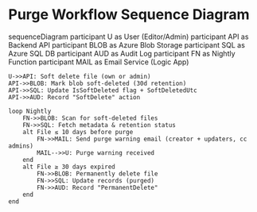 # Purge Workflow Sequence Diagram

sequenceDiagram
    participant U as User (Editor/Admin)
    participant API as Backend API
    participant BLOB as Azure Blob Storage
    participant SQL as Azure SQL DB
    participant AUD as Audit Log
    participant FN as Nightly Function
    participant MAIL as Email Service (Logic App)

    U->>API: Soft delete file (own or admin)
    API->>BLOB: Mark blob soft-deleted (30d retention)
    API->>SQL: Update IsSoftDeleted flag + SoftDeletedUtc
    API->>AUD: Record "SoftDelete" action

    loop Nightly
        FN->>BLOB: Scan for soft-deleted files
        FN->>SQL: Fetch metadata & retention status
        alt File ≤ 10 days before purge
            FN->>MAIL: Send purge warning email (creator + updaters, cc admins)
            MAIL-->>U: Purge warning received
        end
        alt File ≥ 30 days expired
            FN->>BLOB: Permanently delete file
            FN->>SQL: Update records (purged)
            FN->>AUD: Record "PermanentDelete"
        end
    end
